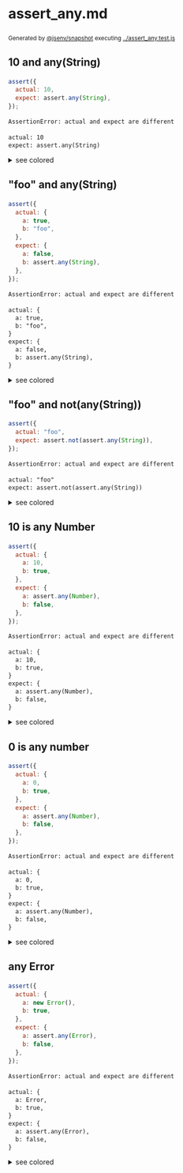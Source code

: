 # assert_any.md

<sub>
  Generated by <a href="https://github.com/jsenv/core/tree/main/packages/independent/snapshot">@jsenv/snapshot</a> executing <a href="../assert_any.test.js">../assert_any.test.js</a>
</sub>

## 10 and any(String)

```js
assert({
  actual: 10,
  expect: assert.any(String),
});
```

```console
AssertionError: actual and expect are different

actual: 10
expect: assert.any(String)
```

<details>
  <summary>see colored</summary>

  <img src="assert_any/10_and_any(string)_throw.svg" alt="img" />

</details>


## "foo" and any(String)

```js
assert({
  actual: {
    a: true,
    b: "foo",
  },
  expect: {
    a: false,
    b: assert.any(String),
  },
});
```

```console
AssertionError: actual and expect are different

actual: {
  a: true,
  b: "foo",
}
expect: {
  a: false,
  b: assert.any(String),
}
```

<details>
  <summary>see colored</summary>

  <img src="assert_any/foo_and_any(string)_throw.svg" alt="img" />

</details>


## "foo" and not(any(String))

```js
assert({
  actual: "foo",
  expect: assert.not(assert.any(String)),
});
```

```console
AssertionError: actual and expect are different

actual: "foo"
expect: assert.not(assert.any(String))
```

<details>
  <summary>see colored</summary>

  <img src="assert_any/foo_and_not(any(string))_throw.svg" alt="img" />

</details>


## 10 is any Number

```js
assert({
  actual: {
    a: 10,
    b: true,
  },
  expect: {
    a: assert.any(Number),
    b: false,
  },
});
```

```console
AssertionError: actual and expect are different

actual: {
  a: 10,
  b: true,
}
expect: {
  a: assert.any(Number),
  b: false,
}
```

<details>
  <summary>see colored</summary>

  <img src="assert_any/10_is_any_number_throw.svg" alt="img" />

</details>


## 0 is any number

```js
assert({
  actual: {
    a: 0,
    b: true,
  },
  expect: {
    a: assert.any(Number),
    b: false,
  },
});
```

```console
AssertionError: actual and expect are different

actual: {
  a: 0,
  b: true,
}
expect: {
  a: assert.any(Number),
  b: false,
}
```

<details>
  <summary>see colored</summary>

  <img src="assert_any/0_is_any_number_throw.svg" alt="img" />

</details>


## any Error

```js
assert({
  actual: {
    a: new Error(),
    b: true,
  },
  expect: {
    a: assert.any(Error),
    b: false,
  },
});
```

```console
AssertionError: actual and expect are different

actual: {
  a: Error,
  b: true,
}
expect: {
  a: assert.any(Error),
  b: false,
}
```

<details>
  <summary>see colored</summary>

  <img src="assert_any/any_error_throw.svg" alt="img" />

</details>
